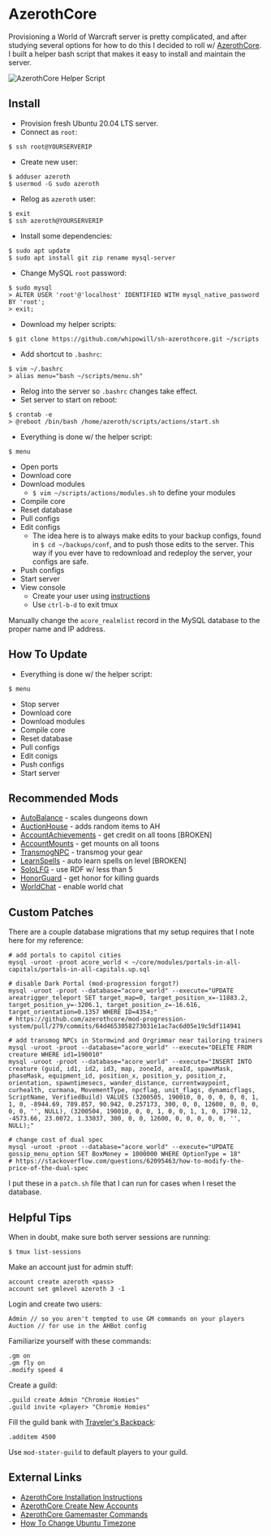 # AzerothCore

Provisioning a World of Warcraft server is pretty complicated, and after studying several options for how to do this I decided to roll w/ [AzerothCore](https://www.azerothcore.org/).  I built a helper bash script that makes it easy to install and maintain the server.

![AzerothCore Helper Script](https://i.imgur.com/hAfugvT.png)

## Install

- Provision fresh Ubuntu 20.04 LTS server.
- Connect as ``root``:

```
$ ssh root@YOURSERVERIP
```

- Create new user:

```
$ adduser azeroth
$ usermod -G sudo azeroth
```

- Relog as ``azeroth`` user:

```
$ exit
$ ssh azeroth@YOURSERVERIP
```

- Install some dependencies:

```
$ sudo apt update
$ sudo apt install git zip rename mysql-server
```

- Change MySQL ``root`` password:

```
$ sudo mysql
> ALTER USER 'root'@'localhost' IDENTIFIED WITH mysql_native_password BY 'root';
> exit;
```

- Download my helper scripts:

```
$ git clone https://github.com/whipowill/sh-azerothcore.git ~/scripts
```

- Add shortcut to ``.bashrc``:

```
$ vim ~/.bashrc
> alias menu="bash ~/scripts/menu.sh"
```

- Relog into the server so ``.bashrc`` changes take effect.
- Set server to start on reboot:

```
$ crontab -e
> @reboot /bin/bash /home/azeroth/scripts/actions/start.sh
```

- Everything is done w/ the helper script:

```
$ menu
```

- Open ports
- Download core
- Download modules
    - ``$ vim ~/scripts/actions/modules.sh`` to define your modules
- Compile core
- Reset database
- Pull configs
- Edit configs
    - The idea here is to always make edits to your backup configs, found in ``$ cd ~/backups/conf``, and to push those edits to the server.  This way if you ever have to redownload and redeploy the server, your configs are safe.
- Push configs
- Start server
- View console
    - Create your user using [instructions](https://www.azerothcore.org/wiki/creating-accounts)
    - Use ``ctrl-b-d`` to exit tmux

Manually change the ``acore_realmlist`` record in the MySQL database to the proper name and IP address.

## How To Update

- Everything is done w/ the helper script:

```
$ menu
```

- Stop server
- Download core
- Download modules
- Compile core
- Reset database
- Pull configs
- Edit conigs
- Push configs
- Start server

## Recommended Mods

- [AutoBalance](https://github.com/azerothcore/mod-autobalance.git) - scales dungeons down
- [AuctionHouse](https://github.com/azerothcore/mod-ah-bot.git) - adds random items to AH
- [AccountAchievements](https://github.com/azerothcore/mod-account-achievements.git) - get credit on all toons [BROKEN]
- [AccountMounts](https://github.com/azerothcore/mod-account-mounts) - get mounts on all toons
- [TransmogNPC](https://github.com/azerothcore/mod-transmog.git) - transmog your gear
- [LearnSpells](https://github.com/azerothcore/mod-learnspells.git) - auto learn spells on level [BROKEN]
- [SoloLFG](https://github.com/azerothcore/mod-solo-lfg.git) - use RDF w/ less than 5
- [HonorGuard](https://github.com/azerothcore/mod-gain-honor-guard) - get honor for killing guards
- [WorldChat](https://github.com/azerothcore/mod-world-chat) - enable world chat

## Custom Patches

There are a couple database migrations that my setup requires that I note here for my reference:

```
# add portals to capitol cities
mysql -uroot -proot acore_world < ~/core/modules/portals-in-all-capitals/portals-in-all-capitals.up.sql

# disable Dark Portal (mod-progression forgot?)
mysql -uroot -proot --database="acore_world" --execute="UPDATE areatrigger_teleport SET target_map=0, target_position_x=-11883.2, target_position_y=-3206.1, target_position_z=-16.616, target_orientation=0.1357 WHERE ID=4354;"
# https://github.com/azerothcore/mod-progression-system/pull/279/commits/64d4653058273031e1ac7ac6d05e19c5df114941

# add transmog NPCs in Stormwind and Orgrimmar near tailoring trainers
mysql -uroot -proot --database="acore_world" --execute="DELETE FROM creature WHERE id1=190010"
mysql -uroot -proot --database="acore_world" --execute="INSERT INTO creature (guid, id1, id2, id3, map, zoneId, areaId, spawnMask, phaseMask, equipment_id, position_x, position_y, position_z, orientation, spawntimesecs, wander_distance, currentwaypoint, curhealth, curmana, MovementType, npcflag, unit_flags, dynamicflags, ScriptName, VerifiedBuild) VALUES (3200505, 190010, 0, 0, 0, 0, 0, 1, 1, 0, -8944.69, 789.857, 90.942, 0.257173, 300, 0, 0, 12600, 0, 0, 0, 0, 0, '', NULL), (3200504, 190010, 0, 0, 1, 0, 0, 1, 1, 0, 1798.12, -4573.66, 23.0072, 1.33037, 300, 0, 0, 12600, 0, 0, 0, 0, 0, '', NULL);"

# change cost of dual spec
mysql -uroot -proot --database="acore_world" --execute="UPDATE gossip_menu_option SET BoxMoney = 1000000 WHERE OptionType = 18"
# https://stackoverflow.com/questions/62095463/how-to-modify-the-price-of-the-dual-spec
```

I put these in a ``patch.sh`` file that I can run for cases when I reset the database.

## Helpful Tips

When in doubt, make sure both server sessions are running:

```
$ tmux list-sessions
```

Make an account just for admin stuff:

```
account create azeroth <pass>
account set gmlevel azeroth 3 -1
```

Login and create two users:

```
Admin // so you aren't tempted to use GM commands on your players
Auction // for use in the AHBot config
```

Familiarize yourself with these commands:

```
.gm on
.gm fly on
.modify speed 4
```

Create a guild:

```
.guild create Admin "Chromie Homies"
.guild invite <player> "Chromie Homies"
```

Fill the guild bank with [Traveler's Backpack](https://wotlk.evowow.com/?item=4500):

```
.additem 4500
```

Use ``mod-stater-guild`` to default players to your guild.

## External Links

- [AzerothCore Installation Instructions](https://www.azerothcore.org/wiki/ac-dashboard-core-installation)
- [AzerothCore Create New Accounts](https://www.azerothcore.org/wiki/creating-accounts)
- [AzerothCore Gamemaster Commands](https://www.azerothcore.org/wiki/gm-commands)
- [How To Change Ubuntu Timezone](https://linuxize.com/post/how-to-set-or-change-timezone-on-ubuntu-20-04/)